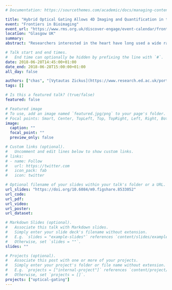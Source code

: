 ```yaml
---
# Documentation: https://sourcethemes.com/academic/docs/managing-content/

title: "Hybrid Optical Gating Allows 4D Imaging and Quantification in the Developing Zebrafish Heart"
event: "Frontiers in Bioimaging"
event_url: "https://www.rms.org.uk/discover-engage/event-calendar/frontiers-in-bioimaging-2018.html"
location: "Glasgow UK"
summary:
abstract: "Researchers interested in the heart have long used a wide range of imaging techniques to see, understand and quantify changes throughout heart development, repair and, in certain species, regeneration. Two major challenges in imaging the heart are the contrasting problems of high-frequency heart beating and low-frequency morphological changes. We have previously demonstrated how using prospective optical gating, in combination with light-sheet microscopy, can allow the synchronised capture of 3D images of the ınvivo beating zebrafish heart. However, prospective optical gating alone is limited to snapshots of the heart at chosen target heartbeat phases and only over the scale of tens of minutes.  We have now developed hybrid prospective-retrospective optical gating technologies that we are using in combination with light-sheet microscopy to enable a range of 3D+time and 3D-timelapse imaging experiments. Here we will demonstrate several key areas where we have begun to exploit these technologies to further describe and understand cardiac function and dynamics.  By incorporating these non-invasive optical gating methods with micro particle image velocimetry ($μ$PIV) we can achieve 3D+time resolved imaging of blood flow in the beating zebrafish heart. We use red blood cells as natural tracer particles from which we obtain instantaneous measurements of velocity from light-sheet images. Statistically combining and analysing this data, we can begin to both quantify and fully understand fluid-structure interaction in the developing zebrafish heart.  Further, our hybrid prospective-retrospective optical gating technology allows us to carry out 24+ hour, ınvivo, 3D-timelapse imaging of the computationally `frozen' heart across developmental stages, eg heart looping, and throughout injury response and repair. Imaging across these timescales is not possible with prospective optical gating alone and phase-locked timelapse imaging is not possible using retrospective optical gating alone: only with our hybrid system are such longitudinal studies possible. Our hybrid prospective-retrospective optical gating system allows researchers to study and understand cardiac development and repair without the use of chemicals or optogenetics to stop or modify the natural heart beating.  Combining these powerful techniques produces a hybrid prospective-retrospective optical gating microscopy framework that we are now beginning to use to fully describe cardiac development, dynamics and repair as never before accomplished."

# Talk start and end times.
#   End time can optionally be hidden by prefixing the line with `#`.
date: 2018-06-28T14:45:00+01:00
date_end: 2018-06-28T15:00:00+01:00
all_day: false

authors: ["chas", "[Vytautas Zickus](https://www.research.ed.ac.uk/portal/en/persons/vytautas-zickus(f9d48799-bd00-4115-a299-f2129639867b).html)", "[Charlotte Buckley](https://pureportal.strath.ac.uk/en/persons/charlotte-buckley)", "[Finnius A. Bruton](https://www.ed.ac.uk/profile/finnius-bruton)", "[Aryan K. Baghbadrani](https://www.ed.ac.uk/profile/aryan-baghbadrani)", "[John J. Mullins](https://www.research.ed.ac.uk/portal/en/persons/john-mullins(adadba07-5194-4199-94fa-4ce1307d782d).html)", "[Martin A. Denvir](https://www.ed.ac.uk/profile/martin-denvir)", "[Jonathan M. Taylor](https://www.gla.ac.uk/schools/physics/staff/jonathantaylor/)"]
tags: []

# Is this a featured talk? (true/false)
featured: false

# Featured image
# To use, add an image named `featured.jpg/png` to your page's folder.
# Focal points: Smart, Center, TopLeft, Top, TopRight, Left, Right, BottomLeft, Bottom, BottomRight.
image:
  caption: ""
  focal_point: ""
  preview_only: false

# Custom links (optional).
#   Uncomment and edit lines below to show custom links.
# links:
# - name: Follow
#   url: https://twitter.com
#   icon_pack: fab
#   icon: twitter

# Optional filename of your slides within your talk's folder or a URL.
url_slides: "https://doi.org/10.6084/m9.figshare.8533052"
url_code:
url_pdf:
url_video:
url_poster:
url_dataset:

# Markdown Slides (optional).
#   Associate this talk with Markdown slides.
#   Simply enter your slide deck's filename without extension.
#   E.g. `slides = "example-slides"` references `content/slides/example-slides.md`.
#   Otherwise, set `slides = ""`.
slides: ""

# Projects (optional).
#   Associate this post with one or more of your projects.
#   Simply enter your project's folder or file name without extension.
#   E.g. `projects = ["internal-project"]` references `content/project/deep-learning/index.md`.
#   Otherwise, set `projects = []`.
projects: ["optical-gating"]
---
```

